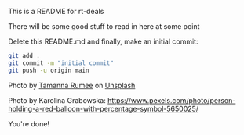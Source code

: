 This is a README for rt-deals

There will be some good stuff to read in here at some point

Delete this README.md and finally, make an initial commit:

```bash
git add .
git commit -m "initial commit"
git push -u origin main
```

Photo by <a href="https://unsplash.com/@tamanna_rumee?utm_source=unsplash&utm_medium=referral&utm_content=creditCopyText">Tamanna Rumee</a> on <a href="https://unsplash.com/s/photos/coupon?utm_source=unsplash&utm_medium=referral&utm_content=creditCopyText">Unsplash</a>
  
Photo by Karolina Grabowska: https://www.pexels.com/photo/person-holding-a-red-balloon-with-percentage-symbol-5650025/


You're done!
